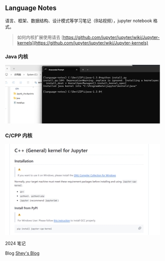 ## Language Notes

语言、框架、数据结构、设计模式等学习笔记（B站视频），jupyter notebook 格式。

> 如何内核扩展使用请去 [https://github.com/jupyter/jupyter/wiki/Jupyter-kernels](https://github.com/jupyter/jupyter/wiki/Jupyter-kernels)

### Java 内核

![ijava-1.3.0](z_docs/img/ijava.png)

### C/CPP 内核

![jupyter-cpp-kernel](z_docs/img/cpp-kernel.png)

2024 笔记

Blog [Shey's Blog](https://z-shey.github.io)